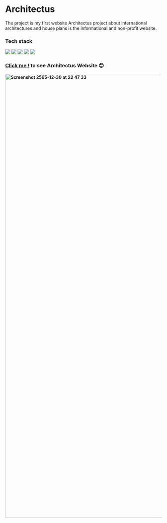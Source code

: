 # Architectus

The project is my first website Architectus project about international architectures and house plans is the informational and non-profit website.

### Tech stack
<a href="https://helpx.adobe.com/th_th/xd/get-started.html"><img src="https://img.shields.io/badge/Adobe%20XD-470137?style=for-the-badge&logo=Adobe%20XD&logoColor=#FF61F6" /></a>
<a href="https://www.w3schools.com/html/"><img src="https://img.shields.io/badge/HTML5-E34F26?style=for-the-badge&logo=html5&logoColor=white" /></a>
<a href="https://www.w3schools.com/css/"><img src="https://img.shields.io/badge/CSS3-1572B6?style=for-the-badge&logo=css3&logoColor=white" /></a> 
<a href="https://www.w3schools.com/js/"><img src="https://img.shields.io/badge/JavaScript-323330?style=for-the-badge&logo=javascript&logoColor=F7DF1E" /></a>
<a href="https://www.netlify.com"><img src="https://img.shields.io/badge/Netlify-00C7B7?style=for-the-badge&logo=netlify&logoColor=white" /></a>

### <a href="https://architectus.netlify.app/index.html"><b>Click me !<b/></a> to see Architectus Website 😊
<a href="https://architectus.netlify.app/index.html">
  <img width="1424" alt="Screenshot 2565-12-30 at 22 47 33" src="https://user-images.githubusercontent.com/78303835/210088243-650f19f8-8a5e-4b7b-86b3-a19e727da232.png">
</a>
